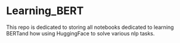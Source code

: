 # Learning_BERT


This repo is dedicated to storing all notebooks dedicated to learning BERTand how using HuggingFace to solve various nlp tasks.

